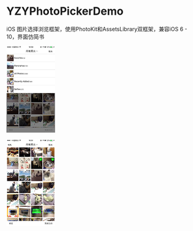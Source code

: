 # YZYPhotoPickerDemo
iOS 图片选择浏览框架，使用PhotoKit和AssetsLibrary双框架，兼容iOS 6 - 10，界面仿简书

![Image text](https://github.com/3KK3/ImageSource/raw/master/photoPicker1.jpg)

![Image text](https://github.com/3KK3/ImageSource/raw/master/photoPicker3.jpg)

